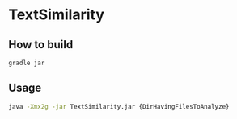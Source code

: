 TextSimilarity
===============

How to build
------------

```cmd
gradle jar
```

Usage
-----
```cmd
java -Xmx2g -jar TextSimilarity.jar {DirHavingFilesToAnalyze}
```
